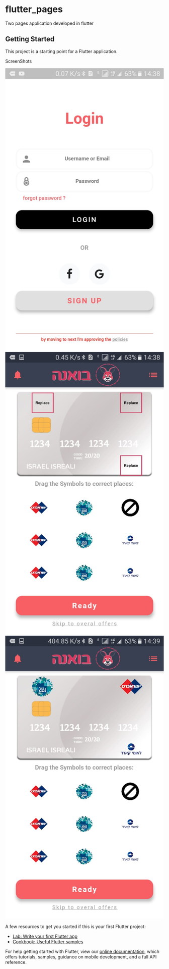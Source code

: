 # flutter_pages

Two pages application developed in flutter

## Getting Started

This project is a starting point for a Flutter application.

ScreenShots

![Alt text](/1.jpeg?raw=true "Login Screen")
![Alt text](/2.jpeg?raw=true "Drag n Drop Screen 1")
![Alt text](/3.jpeg?raw=true "Drag n Drop Screen 2")


A few resources to get you started if this is your first Flutter project:

- [Lab: Write your first Flutter app](https://flutter.dev/docs/get-started/codelab)
- [Cookbook: Useful Flutter samples](https://flutter.dev/docs/cookbook)

For help getting started with Flutter, view our
[online documentation](https://flutter.dev/docs), which offers tutorials,
samples, guidance on mobile development, and a full API reference.
